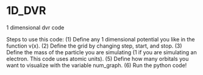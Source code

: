 # 1D_DVR
1 dimensional dvr code

Steps to use this code:
	(1) Define any 1 dimensional potential you like in the function v(x).
	(2) Define the grid by changing step, start, and stop.
	(3) Define the mass of the particle you are simulating (1 if you are simulating an electron. This code uses atomic units).
	(5) Define how many orbitals you want to visualize with the variable num_graph.
	(6) Run the python code!


